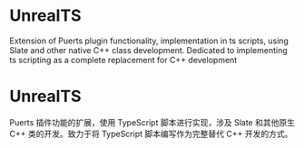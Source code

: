# UnrealTS
Extension of Puerts plugin functionality, implementation in ts scripts, using Slate and other native C++ class development. Dedicated to implementing ts scripting as a complete replacement for C++ development

# UnrealTS
Puerts 插件功能的扩展，使用 TypeScript 脚本进行实现，涉及 Slate 和其他原生 C++ 类的开发。致力于将 TypeScript 脚本编写作为完整替代 C++ 开发的方式。
